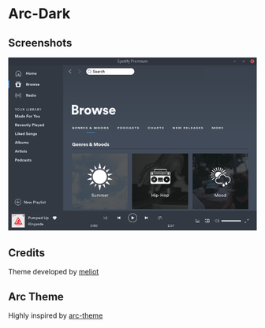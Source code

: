 # Arc-Dark

## Screenshots

![Arc-Dark](screenshot.png)

## Credits

Theme developed by [meliot](https://github.com/meliot/Arc-Dark-Spotify-Theme)

## Arc Theme

Highly inspired by [arc-theme](https://github.com/horst3180/arc-theme)

